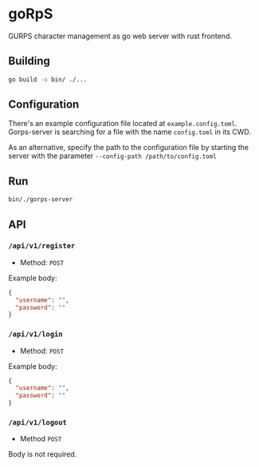 # goRpS
GURPS character management as go web server with rust frontend.

## Building
```bash
go build -o bin/ ./...
```

## Configuration
There's an example configuration file located at `example.config.toml`.
Gorps-server is searching for a file with the name `config.toml` in its CWD. 

As an alternative, specify the path to the configuration file by starting the server with the parameter
`--config-path /path/to/config.toml`

## Run
```bash
bin/./gorps-server
```

## API

### `/api/v1/register`
- Method: `POST`

Example body:
```json
{
  "username": "",
  "password": ""
}
```

### `/api/v1/login`
- Method: `POST`

Example body:
```json
{
  "username": "",
  "password": ""
}
```

### `/api/v1/logout`
- Method `POST`

Body is not required.
